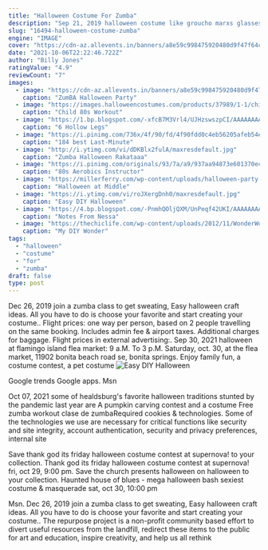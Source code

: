 ```yaml
---
title: "Halloween Costume For Zumba"
description: "Sep 21, 2019 halloween costume like groucho marxs glasses, mustache, and cigar, or abraham lincolns top hat, richard simmons dolphin shorts, tank top, and curly afro have become iconic. These items are also pretty easy to find, so dressing up as richard simmons for halloween has been a last-minute costume"
slug: "16494-halloween-costume-zumba"
engine: "IMAGE"
cover: "https://cdn-az.allevents.in/banners/a8e59c998475920480d9f47f64cc0c2a"
date: "2021-10-06T22:22:46.722Z"
author: "Billy Jones"
ratingValue: "4.9"
reviewCount: "7"
images:
  - image: "https://cdn-az.allevents.in/banners/a8e59c998475920480d9f47f64cc0c2a"
    caption: "ZumBA Halloween Party"
  - image: "https://images.halloweencostumes.com/products/37989/1-1/child-80s-workout-girl-costume-.jpg"
    caption: "Child 80s Workout"
  - image: "https://1.bp.blogspot.com/-xfcB7M3Vrl4/UJHzswszpCI/AAAAAAAAAjM/-Pd_NUpUBsI/s1600/Will+Work+for+Candy+Homeless+Beggar+Costume.jpg"
    caption: "6 Hollow Legs"
  - image: "https://i.pinimg.com/736x/4f/90/fd/4f90fdd0c4eb56205afeb54efe37ec42--cheap-halloween-costumes-halloween-costume-contest.jpg"
    caption: "184 best Last-Minute"
  - image: "http://i.ytimg.com/vi/dDKBlx2fulA/maxresdefault.jpg"
    caption: "Zumba Halloween Rakataaa"
  - image: "https://i.pinimg.com/originals/93/7a/a9/937aa94873e601370ecb15ce970119a9.jpg"
    caption: "80s Aerobics Instructor"
  - image: "https://millerferry.com/wp-content/uploads/halloween-party.jpg"
    caption: "Halloween at Middle"
  - image: "https://i.ytimg.com/vi/roJXergDnh0/maxresdefault.jpg"
    caption: "Easy DIY Halloween"
  - image: "https://4.bp.blogspot.com/-PnmhQOljQXM/UnPeqf42UKI/AAAAAAAAJRk/soQwLiiDkuk/s1600/z4.jpg"
    caption: "Notes From Nessa"
  - image: "https://thechiclife.com/wp-content/uploads/2012/11/WonderWomanCostume-7861.jpg"
    caption: "My DIY Wonder"
tags:
  - "halloween"
  - "costume"
  - "for"
  - "zumba"
draft: false
type: post
---
```


Dec 26, 2019 join a zumba class to get sweating,  Easy halloween craft ideas. All you have to do is choose your favorite and start creating your costume.. Flight prices: one way per person, based on 2 people travelling on the same booking. Includes admin fee & airport taxes. Additional charges for baggage. Flight prices in external advertising:. Sep 30, 2021 halloween at flamingo island flea market: 9 a.M. To 3 p.M. Saturday, oct. 30, at the flea market, 11902 bonita beach road se, bonita springs. Enjoy family fun, a costume contest, a pet costume
![Easy DIY Halloween](https://i.ytimg.com/vi/roJXergDnh0/maxresdefault.jpg "Easy DIY Halloween")

Google trends  Google apps. Msn
<!--inArticleAds-->

<!--galleryOne-->

Oct 07, 2021 some of healdsburg's favorite halloween traditions stunted by the pandemic last year are  A pumpkin carving contest and a costume Free zumba workout  clase de zumbaRequired cookies & technologies. Some of the technologies we use are necessary for critical functions like security and site integrity, account authentication, security and privacy preferences, internal site
<!--inArticleAds-->

<!--galleryTwo-->

Save thank god its friday halloween costume contest at supernova! to your collection. Thank god its friday halloween costume contest at supernova! fri, oct 29, 9:00 pm. Save the church presents halloween on halloween to your collection. Haunted house of blues - mega halloween bash sexiest costume & masquerade sat, oct 30, 10:00 pm
<!--galleryThree-->

Msn. Dec 26, 2019 join a zumba class to get sweating,  Easy halloween craft ideas. All you have to do is choose your favorite and start creating your costume.. The repurpose project is a non-profit community based effort to divert useful resources from the landfill, redirect these items to the public for art and education, inspire creativity, and help us all rethink